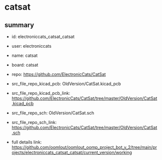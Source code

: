 # catsat
 
## summary 
* id: electroniccats_catsat_catsat
* user: electroniccats
* name: catsat
* board: catsat
* repo: https://github.com/ElectronicCats/CatSat
* src_file_repo_kicad_pcb: OldVersion/CatSat.kicad_pcb
* src_file_repo_kicad_pcb_link: https://github.com/ElectronicCats/CatSat/tree/master/OldVersion/CatSat.kicad_pcb


* src_file_repo_sch: OldVersion/CatSat.sch
* src_file_repo_sch_link: https://github.com/ElectronicCats/CatSat/tree/master/OldVersion/CatSat.sch
* full details link: https://github.com/oomlout/oomlout_oomp_project_bot_v_2/tree/main/projects/electroniccats_catsat_catsat/current_version/working  






